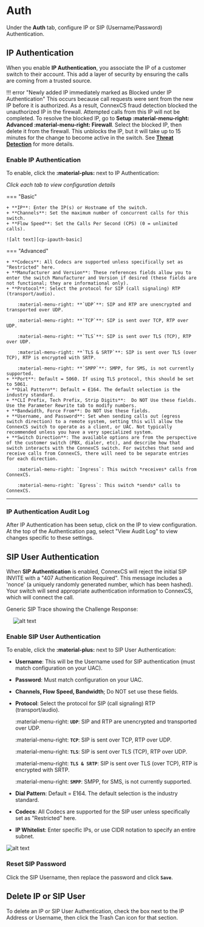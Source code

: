 # Auth
Under the **Auth** tab, configure IP or SIP (Username/Password) Authentication. 

## IP Authentication
When you enable **IP Authentication**, you associate the IP of a customer switch to their account. This add a layer of security by ensuring the calls are coming from a trusted source. 

!!! error "Newly added IP immediately marked as Blocked under IP Authentication"
    This occurs because call requests were sent from the new IP before it is authorized. As a result, ConnexCS fraud detection blocked the unauthorized IP in the firewall. Attempted calls from this IP will not be completed. To resolve the blocked IP, go to **Setup :material-menu-right: Advanced :material-menu-right: Firewall**. Select the blocked IP, then delete it from the firewall. This unblocks the IP, but it will take up to 15 minutes for the change to become active in the switch. See [**Threat Detection**](https://docs.connexcs.com/setup/advanced/firewall/) for more details. 

### Enable IP Authentication 
To enable, click the **:material-plus:** next to IP Authentication:

*Click each tab to view configuration details*

=== "Basic"

    + **IP**: Enter the IP(s) or Hostname of the switch.
    + **Channels**: Set the maximum number of concurrent calls for this switch. 
    + **Flow Speed**: Set the Calls Per Second (CPS) (0 = unlimited calls).   
    
    ![alt text][cp-ipauth-basic]
    
=== "Advanced"

    + **Codecs**: All Codecs are supported unless specifically set as "Restricted" here. 
    + **Manufacturer and Version**: These references fields allow you to enter the switch Manufacturer and Version if desired (these fields are not functional; they are informational only).
    + **Protocol**: Select the protocol for SIP (call signaling) RTP (transport/audio). 
    
        :material-menu-right: **`UDP`**: SIP and RTP are unencrypted and transported over UDP.
        
        :material-menu-right: **`TCP`**: SIP is sent over TCP, RTP over UDP. 
        
        :material-menu-right: **`TLS`**: SIP is sent over TLS (TCP), RTP over UDP. 
        
        :material-menu-right: **`TLS & SRTP`**: SIP is sent over TLS (over TCP), RTP is encrypted with SRTP.
        
        :material-menu-right: **`SMPP`**: SMPP, for SMS, is not currently supported.
    + **Port**: Default = 5060. If using TLS protocol, this should be set to 5061. 
    + **Dial Pattern**: Default = E164. The default selection is the industry standard.
    + **CLI Prefix, Tech Prefix, Strip Digits**:  Do NOT Use these fields. Use the Parameter Rewrite tab to modify numbers. 
    + **Bandwidth, Force From**: Do NOT Use these fields.
    + **Username, and Password**: Set when sending calls out (egress switch direction) to a remote system, setting this will allow the ConnexCS switch to operate as a client, or UAC. Not typically recommended unless you have a very specialized system. 
    + **Switch Direction**: The available options are from the perspective of the customer switch (PBX, dialer, etc), and describe how that switch interacts with the ConnexCS switch. For switches that send and receive calls from ConnexCS, there will need to be separate entries for each direction. 
        
        :material-menu-right: `Ingress`: This switch *receives* calls from ConnexCS.
        
        :material-menu-right: `Egress`: This switch *sends* calls to ConnexCS.    
    
___    

### IP Authentication Audit Log
After IP Authentication has been setup, click on the IP to view configuration. At the top of the Authentication pag, select "View Audit Log" to view changes specific to these settings. 

## SIP User Authentication
When **SIP Authentication** is enabled, ConnexCS will reject the initial SIP INVITE with a "407 Authentication Required". This message includes a 'nonce' (a uniquely randomly generated number, which has been hashed). Your switch will send appropriate authentication information to ConnexCS, which will connect the call. 

Generic SIP Trace showing the Challenge Response:

&emsp; ![alt text][407-trace]

### Enable SIP User Authentication 
To enable, click the **:material-plus:** next to SIP User Authentication:

+ **Username**: This will be the Username used for SIP authentication (must match configuration on your UAC). 
+ **Password**: Must match configuration on your UAC.
+ **Channels, Flow Speed, Bandwidth**; Do NOT set use these fields. 
+ **Protocol**: Select the protocol for SIP (call signaling) RTP (transport/audio). 
    
    :material-menu-right: **`UDP`**: SIP and RTP are unencrypted and transported over UDP.
        
    :material-menu-right: **`TCP`**: SIP is sent over TCP, RTP over UDP. 
        
    :material-menu-right: **`TLS`**: SIP is sent over TLS (TCP), RTP over UDP. 
        
    :material-menu-right: **`TLS & SRTP`**: SIP is sent over TLS (over TCP), RTP is encrypted with SRTP.
        
    :material-menu-right: **`SMPP`**: SMPP, for SMS, is not currently supported.
	
+ **Dial Pattern**: Default = E164. The default selection is the industry standard.
+ **Codecs**: All Codecs are supported for the SIP user unless specifically set as "Restricted" here.
+ **IP Whitelist**: Enter specific IPs, or use CIDR notation to specify an entire subnet. 

![alt text][cp-sipauth]
     


### Reset SIP Password
Click the SIP Username, then replace the password and click **`Save`**.   

## Delete IP or SIP User
To delete an IP or SIP User Authentication, check the box next to the IP Address or Username, then click the Trash Can icon for that section. 


[cp-ipauth-basic]: /customer-portal/img/cp-ipauth-basic.png "Edit IP Auth Basic"
[407-trace]: /customer-portal/img/407-trace.png "SIP Trace Error 407"
[cp-sipauth]: /customer-portal/img/cp-sipauth.png "SIP Auth"


